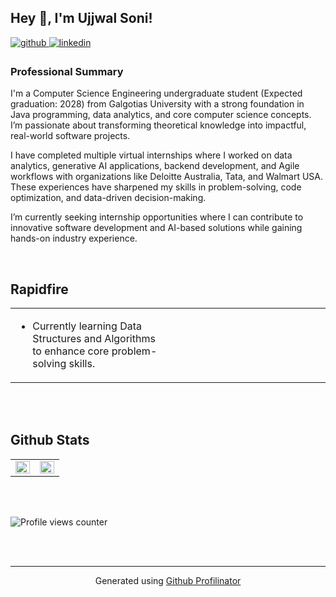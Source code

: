 ## Hey 👋, I'm Ujjwal Soni!  
  

<a href="https://github.com/https://www.linkedin.com/in/ujjwal-soni-2a97a2372/" target="_blank">
<img src=https://img.shields.io/badge/github-%2324292e.svg?&style=for-the-badge&logo=github&logoColor=white alt=github style="margin-bottom: 5px;" />
</a>
<a href="https://linkedin.com/in/https://github.com/ujjwalsoni03" target="_blank">
<img src=https://img.shields.io/badge/linkedin-%231E77B5.svg?&style=for-the-badge&logo=linkedin&logoColor=white alt=linkedin style="margin-bottom: 5px;" />
</a>  
  



### Professional Summary  
I'm a Computer Science Engineering undergraduate student (Expected graduation: 2028) from Galgotias University with a strong foundation in Java programming, data analytics, and core computer science concepts. I’m passionate about transforming theoretical knowledge into impactful, real-world software projects.

I have completed multiple virtual internships where I worked on data analytics, generative AI applications, backend development, and Agile workflows with organizations like Deloitte Australia, Tata, and Walmart USA. These experiences have sharpened my skills in problem-solving, code optimization, and data-driven decision-making.

I’m currently seeking internship opportunities where I can contribute to innovative software development and AI-based solutions while gaining hands-on industry experience.  
  

<br/>  


## Rapidfire  
<table><tr><td valign="top" width="50%">

- Currently learning Data Structures and Algorithms to enhance core problem-solving skills.  


</td><td valign="top" width="50%">



</td></tr></table>  

<br/>  



<br/>  


## Github Stats  
<table><tr><td valign="top" width="50%">

<img src="https://github-readme-stats.vercel.app/api?username=ujjwalsoni03&show_icons=true&count_private=true&hide_border=true" align="left" style="width: 100%" />

</td><td valign="top" width="50%">

<img src="https://github-readme-stats.vercel.app/api/top-langs/?username=ujjwalsoni03&hide_border=true&layout=compact" align="left" style="width: 100%" />

</td></tr></table>  

<br/>  

  

<br/>  

![Profile views counter](https://komarev.com/ghpvc/?username=rishavanand&&style=flat-square)  
  

<br/>  


<br />

----
<div align="center">Generated using <a href="https://profilinator.rishav.dev/" target="_blank">Github Profilinator</a></div>
